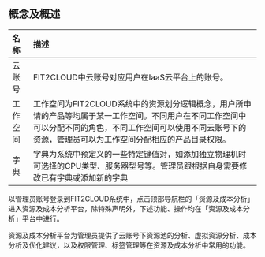 ## 概念及概述

| **名称** | **描述** |
| :--- | :--- |
| 云账号 | FIT2CLOUD中云账号对应用户在IaaS云平台上的账号。 |
| 工作空间 | 工作空间为FIT2CLOUD系统中的资源划分逻辑概念，用户所申请的产品等均属于某一工作空间。不同用户在不同工作空间中可以分配不同的角色，不同工作空间可以使用不同云账号下的资源，管理员可以为工作空间分配相应的产品目录权限。 |
| 字典 | 字典为系统中预定义的一些特定键值对，如添加独立物理机时可选择的CPU类型、服务器型号等。管理员跟根据自身需要修改已有字典或添加新的字典 |

以管理员账号登录到FIT2CLOUD系统中，点击顶部导航栏的「资源及成本分析」进入资源及成本分析平台，除特殊声明外，下述功能、操作均在「资源及成本分析」平台中进行。

资源及成本分析平台为管理员提供了云账号下资源池的分析、虚拟资源分析、成本分析及优化建议，以及权限管理、标签管理等在资源及成本分析中常用的功能。

